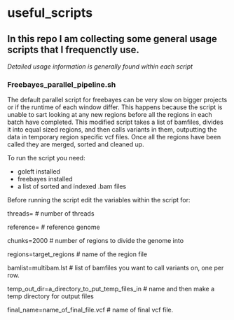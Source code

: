 # useful_scripts

## In this repo I am collecting some general usage scripts that I frequenctly use.

*Detailed usage information is generally found within each script*

### Freebayes_parallel_pipeline.sh

The default parallel script for freebayes can be very slow on bigger projects or if the runtime of each window differ. This happens because the script is unable to sart looking at any new regions before all the regions in each batch have completed.
This modified script takes a list of bamfiles, divides it into equal sized regions, and then calls variants in them, outputting the data in temporary region specific vcf files. Once all the regions have been called they are merged, sorted and cleaned up.

To run the script you need:
- goleft installed
- freebayes installed
- a list of sorted and indexed .bam files

Before running the script edit the variables within the script for:

threads= # number of threads

reference= # reference genome

chunks=2000 # number of regions to divide the genome into

regions=target_regions # name of the region file

bamlist=multibam.lst # list of bamfiles you want to call variants on, one per row. 

temp_out_dir=a_directory_to_put_temp_files_in # name and then make a temp directory for output files

final_name=name_of_final_file.vcf # name of final vcf file.
